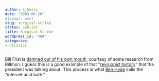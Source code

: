 ```yaml
---
author: kjhealy
date: "2003-06-26"
#layout: post
slug: surgical-strike
status: publish
title: Surgical Strike
wordpress_id: '460'
categories:
- Politics
---
```


Bill Frist is [damned out of his own mouth](http://billmon.org/archives/000281.html "Whiskey Bar: Doctor of Revisionism"), courtesy of some research from Billmon. I guess this is a good example of that "[revisionist history](http://news9sanantonio.com/content/top_stories/default.asp?ArID=2242)" that the president was talking about. This process is what [Ben Hyde](http://enthusiasm.cozy.org/archives/000165.html) calls the "internet acid bath."
